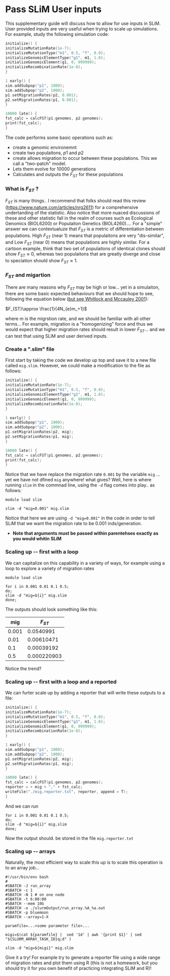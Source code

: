 # Pass SLiM User  inputs

This supplementary guide will discuss how to allow for use inputs in SLiM. User provided inputs are very useful when trying to scale up simulations. For example, study the following simulation code:


```c++ 
initialize() {
initializeMutationRate(1e-7);
initializeMutationType("m1", 0.5, "f", 0.0);
initializeGenomicElementType("g1", m1, 1.0);
initializeGenomicElement(g1, 0, 999999);
initializeRecombinationRate(1e-8);
}

1 early() {
sim.addSubpop("p1", 1000);
sim.addSubpop("p2", 1000);
p1.setMigrationRates(p2, 0.001);
p2.setMigrationRates(p1, 0.001);
}

10000 late() {
fst_calc = calcFST(p1.genomes, p2.genomes);
print(fst_calc);
}
```
The code performs some basic operations such as:

* create a genomic environemnt
* create two populaitons, $p1$ and $p2$
* create allows migration to occur between these populations. This we call a "two-patch" model.
* Lets them evolve for 10000 generations
* Calculates and outputs the $F_{ST}$ for these populations

### What is  $F_{ST}$ ?
$F_{ST}$ is many things..  I recommend that folks should read this review (https://www.nature.com/articles/nrg2611) for a comprehensive undertanding of the statistic. Also notice that more nuaced discussions of these and other statistic fall in the realm of  courses such as Ecological Genomics (BIOL6200) or Populaiton Genetics (BIOL4260).... For a "simple" answer we can contextualuze that $F_{ST}$ is a metric of differentiation between populations. High $F_{ST}$ (near 1) means that populaitons are very "dis-similar", and  Low $F_{ST}$ (near 0) means that populations are highly similar. For a cartoon example, think that two set of populaitons of identical clones should show $F_{ST}  \approx 0$, whereas two populaitons that are greatly diverge and close to speciation should show  $F_{ST} \approx 1$. 

### $F_{ST}$  and migartion
There are many reasons why $F_{ST}$ may be high or low... yet in a simulaiton, there are some basic expected behaviours that we should hope to see, following the equation below ([but see Whitlock and  Mccauley 2001](https://onlinelibrary.wiley.com/doi/abs/10.1046/j.1365-2540.1999.00496.x?casa_token=YsNyu_nNY9gAAAAA:677cmfEg-gTwho_3_UrJ2Knzi2brZKyUAt3fsjUvyl4dJ2usl0y-GY6UWTdANI25qqOra5QwRVPn4_b3)):

$F_{ST}\approx \frac{1}{4N_{e}m_+1}$  

where $m$ is the migrstion rate, and we should be familiar with all other terms... For example, migration is a "homogenizing" force and thus we would expect that higher migration rates should result in lower $F_{ST}$... and we can test that using SLiM and user derived inputs.

### Create a ".slim" file
First start by taking the code we develop up top and save it to a new file called `mig.slim`.  However, we could make a modification to the file as follows:


```c++ 
initialize() {
initializeMutationRate(1e-7);
initializeMutationType("m1", 0.5, "f", 0.0);
initializeGenomicElementType("g1", m1, 1.0);
initializeGenomicElement(g1, 0, 999999);
initializeRecombinationRate(1e-8);
}

1 early() {
sim.addSubpop("p1", 1000);
sim.addSubpop("p2", 1000);
p1.setMigrationRates(p2, mig);
p2.setMigrationRates(p1, mig);
}

10000 late() {
fst_calc = calcFST(p1.genomes, p2.genomes);
print(fst_calc);
}
```

Notice that we have replace the migration rate `0.001` by the variable `mig` ... yet we have not dfined `mig` anywhere! what gives? Well, here is where running `slim` in the commnad line, using the `-d` flag comes into play.. as follows:

```
module load slim

slim -d "mig=0.001" mig.slim
```

Notice that here we are using `-d "mig=0.001"` in the code in order to tell SLiM that we want the migration rate to be 0.001 inds/generation. 

* **Note that arguments must be passed within parentehses exactly as you would whitin SLiM**

### Scaling up -- first with a loop
We can capitalize on this capability in a variety of ways, for example using a loop to explore a variety of migration rates

```
module load slim

for i in 0.001 0.01 0.1 0.5;
do;
slim -d "mig=${i}" mig.slim
done;
```
The outputs should look something like this: 

|mig| $F_{ST}$ |
|--|--|
|0.001|0.0540991|
|0.01|0.00610471|
|0.1|0.00039192|
|0.5|0.000220903|

Notice the trend?

### Scaling up -- first with a loop and a reported
We can furter scale up by adding a reporter that will write these outputs to a file:

```c++ 
initialize() {
initializeMutationRate(1e-7);
initializeMutationType("m1", 0.5, "f", 0.0);
initializeGenomicElementType("g1", m1, 1.0);
initializeGenomicElement(g1, 0, 999999);
initializeRecombinationRate(1e-8);
}

1 early() {
sim.addSubpop("p1", 1000);
sim.addSubpop("p2", 1000);
p1.setMigrationRates(p2, mig);
p2.setMigrationRates(p1, mig);
}

10000 late() {
fst_calc = calcFST(p1.genomes, p2.genomes);
reporter = + mig + "," + fst_calc;
writeFile("./mig.reporter.txt", reporter, append = T);
}
```
And we can run
```
for i in 0.001 0.01 0.1 0.5;
do;
slim -d "mig=${i}" mig.slim
done;
```
Now the output should. be stored in the file `mig.reporter.txt`

### Scaling up -- arrays
Naturally, the most efficient way to scale this up is to scale this operation is to an array job...

```
#!/usr/bin/env bash
#
#SBATCH -J run_array
#SBATCH -c 1
#SBATCH -N 1 # on one node
#SBATCH -t 6:00:00 
#SBATCH --mem 10G 
#SBATCH -o ./slurmOutput/run_array.%A_%a.out
#SBATCH -p bluemoon
#SBATCH --array=1-X

paramfile=...<some parameter file>...

migi=$(cat ${paramfile} |  sed '1d' | awk '{print $1}' | sed "${SLURM_ARRAY_TASK_ID}q;d" )

slim -d "mig=${migi}" mig.slim
```

Give it a try! For example try to generate a reporter file using a wide range of migration rates and plot them using R (this is not a homework, but you should try it for you own benefit of practicing integrating SLiM and R)!
